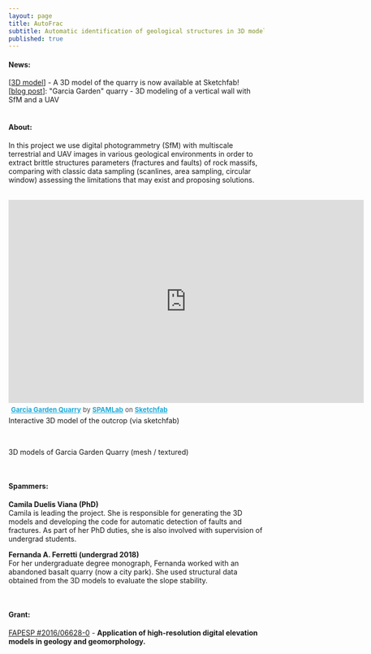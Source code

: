 ```yaml
---
layout: page
title: AutoFrac
subtitle: Automatic identification of geological structures in 3D models
published: true
---
```

#### News:

[[3D model](https://skfb.ly/6GMXw)] - A 3D model of the quarry is now available at Sketchfab!   
[[blog post](/2018-04-24-garcia_lichi)]: "Garcia Garden" quarry - 3D modeling of a vertical wall with SfM and a UAV  
&nbsp;
&nbsp;

#### About:
In this project we use digital photogrammetry (SfM) with multiscale terrestrial and UAV images in various geological environments in order to extract brittle structures parameters (fractures and faults) of rock massifs, comparing with classic data sampling (scanlines, area sampling, circular window) assessing the limitations that may exist and proposing solutions.  
&nbsp;
&nbsp;

<!-- for slider -->
<head>
  <link rel="stylesheet" href="{{site.baseurl}}/vue/vue-twentytwenty.css" />
</head>


<!-- Sketchfab -->
<div class="sketchfab-embed-wrapper"><iframe width="700" height="400" src="https://sketchfab.com/models/9eb98f3ff1e0407592b0a43bbd8d2857/embed" frameborder="0" allow="autoplay; fullscreen; vr" mozallowfullscreen="true" webkitallowfullscreen="true"></iframe>

<p style="font-size: 13px; font-weight: normal; margin: 5px; color: #4A4A4A;">
    <a href="https://sketchfab.com/3d-models/garcia-garden-quarry-9eb98f3ff1e0407592b0a43bbd8d2857?utm_medium=embed&utm_source=website&utm_campaign=share-popup" target="_blank" style="font-weight: bold; color: #1CAAD9;">Garcia Garden Quarry</a>
    by <a href="https://sketchfab.com/spamlab?utm_medium=embed&utm_source=website&utm_campaign=share-popup" target="_blank" style="font-weight: bold; color: #1CAAD9;">SPAMLab</a>
    on <a href="https://sketchfab.com?utm_medium=embed&utm_source=website&utm_campaign=share-popup" target="_blank" style="font-weight: bold; color: #1CAAD9;">Sketchfab</a>
</p>
Interactive 3D model of the outcrop (via sketchfab)
</div>

&nbsp;
&nbsp;


<!-- slider from:  -->
<!-- https://github.com/mhayes/vue-twentytwenty -->
  <div id="app">
    <TwentyTwenty
      before="{{site.baseurl}}/img/mesh.jpg"
      beforeLabel="Mesh"
      after="{{site.baseurl}}/img/texture.jpg"
      afterLabel="Textured" />
  </div>
  3D models of Garcia Garden Quarry (mesh / textured)
  <script src="{{site.baseurl}}/vue/vue.js"></script>
  <script src="{{site.baseurl}}/vue/vue-twentytwenty.js"></script>
  <script>
  new Vue({
    el: '#app'
  })
  </script>


&nbsp;
&nbsp;




#### Spammers:
**Camila Duelis Viana (PhD)**  
Camila is leading the project. She is responsible for generating the 3D models and developing the code for automatic detection of faults and fractures. As part of her PhD duties, she is also involved with supervision of undergrad students.

**Fernanda A. Ferretti (undergrad 2018)**  
For her undergraduate degree monograph, Fernanda worked with an abandoned basalt quarry (now a city park). She used structural data obtained from the 3D models to evaluate the slope stability.  


&nbsp;
&nbsp;
#### Grant:
[FAPESP #2016/06628-0](/grants#fapesp_tls) - **Application of high-resolution digital elevation models in geology and geomorphology.**  



<!-- [![mesh]({{site.baseurl}}/img/mesh.jpg "3D mesh"){:width="700px"}]({{site.baseurl}}/img/mesh.jpg)   
*3D model of Garcia Garden Quarry (mesh)*  
&nbsp;
&nbsp;

[![perus]({{site.baseurl}}/img/texture.jpg "3D textured"){:width="700px"}]({{site.baseurl}}/img/texture.jpg)   
*3D model of Garcia Garden Quarry (textured)*   
&nbsp;
&nbsp; -->


